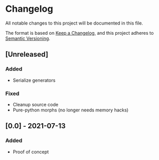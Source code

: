 # Changelog
All notable changes to this project will be documented in this file.

The format is based on [Keep a Changelog](https://keepachangelog.com/en/1.0.0/),
and this project adheres to [Semantic Versioning](https://semver.org/spec/v2.0.0.html).

## [Unreleased]

### Added

+ Serialize generators

### Fixed

+ Cleanup source code
+ Pure-python morphs (no longer needs memory hacks)

## [0.0] - 2021-07-13

### Added

+ Proof of concept

